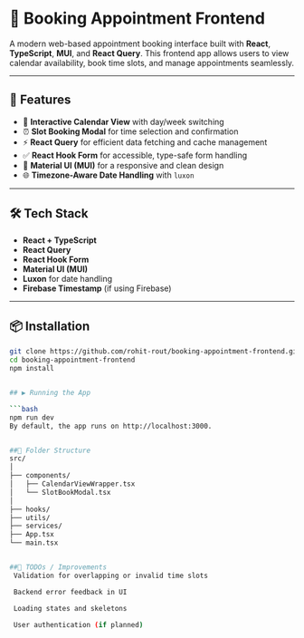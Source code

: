 # 📅 Booking Appointment Frontend

A modern web-based appointment booking interface built with **React**, **TypeScript**, **MUI**, and **React Query**. This frontend app allows users to view calendar availability, book time slots, and manage appointments seamlessly.

---

## 🚀 Features

- 📆 **Interactive Calendar View** with day/week switching
- ⏰ **Slot Booking Modal** for time selection and confirmation
- ⚡ **React Query** for efficient data fetching and cache management
- ✅ **React Hook Form** for accessible, type-safe form handling
- 🎨 **Material UI (MUI)** for a responsive and clean design
- 🌐 **Timezone-Aware Date Handling** with `luxon`

---

## 🛠️ Tech Stack

- **React + TypeScript**
- **React Query**
- **React Hook Form**
- **Material UI (MUI)**
- **Luxon** for date handling
- **Firebase Timestamp** (if using Firebase)

---

## 📦 Installation

````bash
git clone https://github.com/rohit-rout/booking-appointment-frontend.git
cd booking-appointment-frontend
npm install


## ▶️ Running the App

```bash
npm run dev
By default, the app runs on http://localhost:3000.


##📁 Folder Structure
src/
│
├── components/
│   ├── CalendarViewWrapper.tsx
│   └── SlotBookModal.tsx
│
├── hooks/
├── utils/
├── services/
├── App.tsx
└── main.tsx


##🧹 TODOs / Improvements
 Validation for overlapping or invalid time slots

 Backend error feedback in UI

 Loading states and skeletons

 User authentication (if planned)
````
